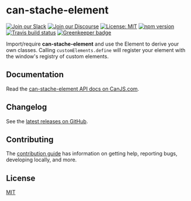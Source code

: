 # can-stache-element

[![Join our Slack](https://img.shields.io/badge/slack-join%20chat-611f69.svg)](https://www.bitovi.com/community/slack?utm_source=badge&utm_medium=badge&utm_campaign=pr-badge&utm_content=badge)
[![Join our Discourse](https://img.shields.io/discourse/https/forums.bitovi.com/posts.svg)](https://forums.bitovi.com/?utm_source=badge&utm_medium=badge&utm_campaign=pr-badge&utm_content=badge)
[![License: MIT](https://img.shields.io/badge/license-MIT-blue.svg)](https://github.com/canjs/can-stache-element/blob/master/LICENSE.md)
[![npm version](https://badge.fury.io/js/can-stache-element.svg)](https://www.npmjs.com/package/can-stache-element)
[![Travis build status](https://travis-ci.com/canjs/can-stache-element.svg?branch=master)](https://travis-ci.com/canjs/can-stache-element)
[![Greenkeeper badge](https://badges.greenkeeper.io/canjs/can-stache-element.svg)](https://greenkeeper.io/)

Import/require **can-stache-element** and use the Element to derive your own classes. Calling `customElements.define` will register your element with the window's registry of custom elements.

## Documentation

Read the [can-stache-element API docs on CanJS.com](https://canjs.com/doc/can-stache-element.html).

## Changelog

See the [latest releases on GitHub](https://github.com/canjs/can-stache-element/releases).

## Contributing

The [contribution guide](https://github.com/canjs/can-stache-element/blob/master/CONTRIBUTING.md) has information on getting help, reporting bugs, developing locally, and more.

## License

[MIT](https://github.com/canjs/can-stache-element/blob/master/LICENSE.md)
